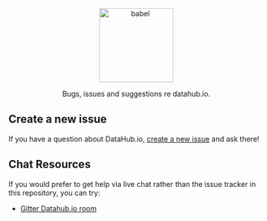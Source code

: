 <p align="center">
  <a href="https://datahub.io/">
    <img alt="babel" src="http://datahub.io/static/img/logo-cube.png" width="146">
  </a>
</p>

<p align="center">
  Bugs, issues and suggestions re datahub.io.
</p>

## Create a new issue

If you have a question about DataHub.io, [create a new issue](https://github.com/datahubio/qa/issues/new)
and ask there!

## Chat Resources

If you would prefer to get help via live chat rather than the issue tracker in
this repository, you can try:

* [Gitter Datahub.io room](https://gitter.im/datahubio/)
